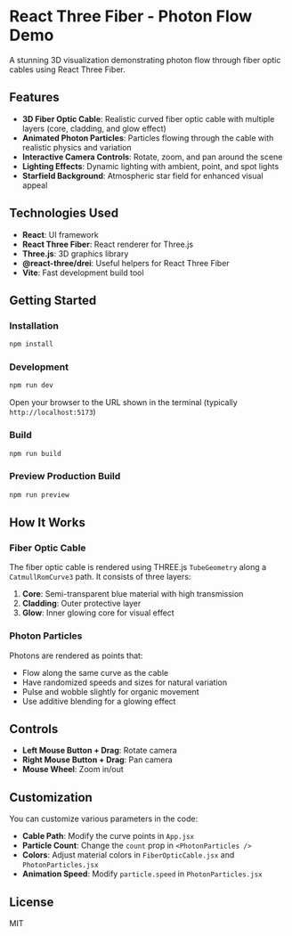 # React Three Fiber - Photon Flow Demo

A stunning 3D visualization demonstrating photon flow through fiber optic cables using React Three Fiber.

## Features

- **3D Fiber Optic Cable**: Realistic curved fiber optic cable with multiple layers (core, cladding, and glow effect)
- **Animated Photon Particles**: Particles flowing through the cable with realistic physics and variation
- **Interactive Camera Controls**: Rotate, zoom, and pan around the scene
- **Lighting Effects**: Dynamic lighting with ambient, point, and spot lights
- **Starfield Background**: Atmospheric star field for enhanced visual appeal

## Technologies Used

- **React**: UI framework
- **React Three Fiber**: React renderer for Three.js
- **Three.js**: 3D graphics library
- **@react-three/drei**: Useful helpers for React Three Fiber
- **Vite**: Fast development build tool

## Getting Started

### Installation

```bash
npm install
```

### Development

```bash
npm run dev
```

Open your browser to the URL shown in the terminal (typically `http://localhost:5173`)

### Build

```bash
npm run build
```

### Preview Production Build

```bash
npm run preview
```

## How It Works

### Fiber Optic Cable

The fiber optic cable is rendered using THREE.js `TubeGeometry` along a `CatmullRomCurve3` path. It consists of three layers:

1. **Core**: Semi-transparent blue material with high transmission
2. **Cladding**: Outer protective layer
3. **Glow**: Inner glowing core for visual effect

### Photon Particles

Photons are rendered as points that:
- Flow along the same curve as the cable
- Have randomized speeds and sizes for natural variation
- Pulse and wobble slightly for organic movement
- Use additive blending for a glowing effect

## Controls

- **Left Mouse Button + Drag**: Rotate camera
- **Right Mouse Button + Drag**: Pan camera
- **Mouse Wheel**: Zoom in/out

## Customization

You can customize various parameters in the code:

- **Cable Path**: Modify the curve points in `App.jsx`
- **Particle Count**: Change the `count` prop in `<PhotonParticles />`
- **Colors**: Adjust material colors in `FiberOpticCable.jsx` and `PhotonParticles.jsx`
- **Animation Speed**: Modify `particle.speed` in `PhotonParticles.jsx`

## License

MIT
